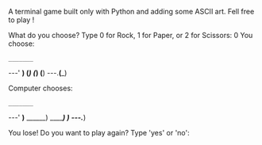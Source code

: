 A terminal game built only with Python and adding some ASCII art.
Fell free to play !


What do you choose? Type 0 for Rock, 1 for Paper, or 2 for Scissors: 0
You choose:

    _______
---'   ____)
      (_____)
      (_____)
      (____)
---.__(___)

Computer chooses:

    _______
---'   ____)____
          ______)
          _______)
         _______)
---.__________)

You lose!
Do you want to play again? Type 'yes' or 'no':

